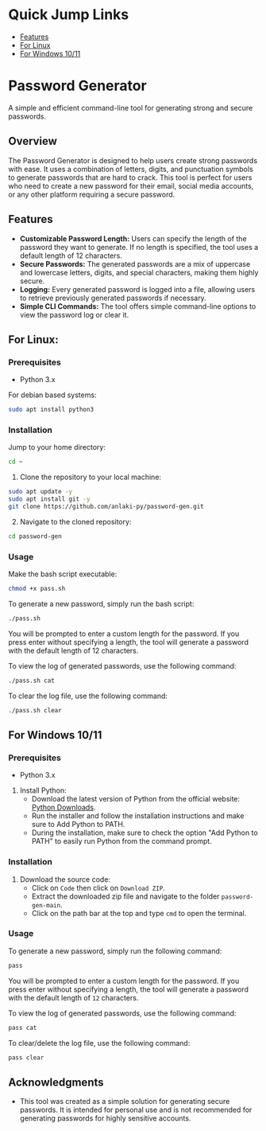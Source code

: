 # Quick Jump Links

- [Features](#features)
- [For Linux](#for-linux)
- [For Windows 10/11](#for-windows-10-11)




# Password Generator

A simple and efficient command-line tool for generating strong and secure passwords.

## Overview

The Password Generator is designed to help users create strong passwords with ease. It uses a combination of letters, digits, and punctuation symbols to generate passwords that are hard to crack. This tool is perfect for users who need to create a new password for their email, social media accounts, or any other platform requiring a secure password.

## Features

- **Customizable Password Length:** Users can specify the length of the password they want to generate. If no length is specified, the tool uses a default length of 12 characters.
- **Secure Passwords:** The generated passwords are a mix of uppercase and lowercase letters, digits, and special characters, making them highly secure.
- **Logging:** Every generated password is logged into a file, allowing users to retrieve previously generated passwords if necessary.
- **Simple CLI Commands:** The tool offers simple command-line options to view the password log or clear it.




## For Linux:

### Prerequisites

- Python 3.x

For debian based systems:

```bash
sudo apt install python3
```

### Installation

Jump to your home directory:

```bash
cd ~
```

1. Clone the repository to your local machine:

```bash
sudo apt update -y
sudo apt install git -y
git clone https://github.com/anlaki-py/password-gen.git
```

2. Navigate to the cloned repository:

```bash
cd password-gen
```

### Usage

Make the bash script executable:

```bash
chmod +x pass.sh
```

To generate a new password, simply run the bash script:

```bash
./pass.sh
```

You will be prompted to enter a custom length for the password. If you press enter without specifying a length, the tool will generate a password with the default length of 12 characters.

To view the log of generated passwords, use the following command:

```bash
./pass.sh cat
```

To clear the log file, use the following command:

```bash
./pass.sh clear
```



## For Windows 10/11

### Prerequisites

- Python 3.x

1. Install Python: 
   - Download the latest version of Python from the official website: [Python Downloads](https://www.python.org/downloads/windows/).
   - Run the installer and follow the installation instructions and make sure to Add Python to PATH.
   - During the installation, make sure to check the option "Add Python to PATH" to easily run Python from the command prompt.


### Installation

1. Download the source code:
    - Click on `Code` then click on `Download ZIP`.
    - Extract the downloaded zip file and navigate to the folder `password-gen-main`.
    - Click on the path bar at the top and type `cmd` to open the terminal.

### Usage

To generate a new password, simply run the following command:

```bash
pass
```

You will be prompted to enter a custom length for the password. If you press enter without specifying a length, the tool will generate a password with the default length of `12` characters.

To view the log of generated passwords, use the following command:

```bash
pass cat
```

To clear/delete the log file, use the following command:

```bash
pass clear
```




## Acknowledgments

- This tool was created as a simple solution for generating secure passwords. It is intended for personal use and is not recommended for generating passwords for highly sensitive accounts.
